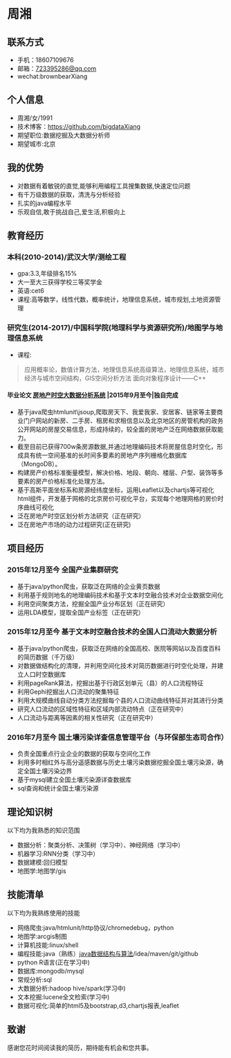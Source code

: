# 周湘

## 联系方式

+ 手机：18607109676
+ 邮箱：723395286@qq.com
+ wechat:brownbearXiang

## 个人信息

+ 周湘/女/1991
+ 技术博客：https://github.com/bigdataXiang
+ 期望职位:数据挖掘及大数据分析师
+ 期望城市:北京

## 我的优势

+ 对数据有着敏锐的直觉,能够利用编程工具搜集数据,快速定位问题
+ 有千万级数据的获取，清洗与分析经验
+ 扎实的java编程水平
+ 乐观自信,敢于挑战自己,爱生活,积极向上

## 教育经历

### 本科(2010-2014)/武汉大学/测绘工程
+ gpa:3.3,年级排名15%
+ 大一至大三获得学校三等奖学金
+ 英语:cet6
+ 课程:高等数学，线性代数，概率统计，地理信息系统，城市规划,土地资源管理

### 研究生(2014-2017)/中国科学院(地理科学与资源研究所)/地图学与地理信息系统
+ 课程:
>应用概率论，数值计算方法，地理信息系统高级算法，地理信息系统，城市经济与城市空间结构，GIS空间分析方法
>面向对象程序设计——C++

#### 毕业论文 [房地产时空大数据分析系统](https://github.com/bigdataXiang/HousePriceServer) |2015年9月至今|独自完成
+ 基于java爬虫htmlunit\jsoup,爬取房天下、我爱我家、安居客、链家等主要商业门户网站的新房、二手房、租房和求租信息以及北京地区的房管机构的政务公开网站的房屋交易信息，形成持续的，较全面的房地产泛在网络数据获取能力。
+ 截至目前已获得700w条房源数据,并通过地理编码技术将房屋信息时空化，形成具有统一空间基准的长时间多要素的房地产序列栅格化数据库（MongoDB）。
+ 构建房产价格标准衡量模型，解决价格、地段、朝向、楼层、户型、装饰等多要素的房产价格标准化处理方法。
+ 基于高斯平面坐标系和房源经纬度坐标，运用Leaflet以及chartjs等可视化html组件，开发基于网格的北京房价可视化平台，实现每个地理网格的房价时序曲线可视化
+ 泛在房地产时空区划分析方法研究（正在研究）
+ 泛在房地产市场的动力过程研究(正在研究)

## 项目经历

### 2015年12月至今           全国产业集群研究
+ 基于java/python爬虫，获取泛在网络的企业黄页数据
+  利用基于规则地名的地理编码技术和基于文本时空融合技术对企业数据空间化
+ 利用空间聚类方法，挖掘全国产业分布区划（正在研究）
+ 运用LDA模型，提取全国产业标签（正在研究）


### 2015年12月至今           基于文本时空融合技术的全国人口流动大数据分析
+  基于java/python爬虫，获取泛在网络的全国高校、医院等网站以及百度百科的简历数据（千万级）
+  对数据做结构化的清理，并利用空间化技术对简历数据进行时空化处理，并建立人口时空数据库
+ 利用pageRank算法，挖掘出基于行政区划单元（县）的人口流程特征
+ 利用Gephi挖掘出人口流动的聚集特征
+ 利用大规模曲线自动分类方法挖掘每个县的人口流动曲线特征并对其进行分类
+ 研究人口流动的区域性特征和区域内部流动特点（正在研究中）
+ 人口流动与距离等因素的相关性研究（正在研究中）

### 2016年7月至今            国土壤污染详查信息管理平台（与环保部生态司合作）
+  负责全国重点行业企业的数据的获取与空间化工作
+  利用多时相红外与高分遥感数据与历史土壤污染数据挖掘全国土壤污染源，确定全国土壤污染边界
+  基于mysql建立全国土壤污染源详查数据库
+  sql查询和统计全国土壤污染源

## 理论知识树
以下均为我熟悉的知识范围
+ 数据分析：聚类分析、决策树（学习中）、神经网络（学习中）
+ 机器学习:RNN分类（学习中）
+ 数据建模:回归模型
+ 地图学:地图学/gis

## 技能清单
以下均为我熟练使用的技能

+ 网络爬虫:java/htmlunit/http协议/chromedebug，python
+ 地图学:arcgis制图
+ 计算机技能:linux/shell
+ 编程技能:java（熟练）[java数据结构与算法](https://github.com/bigdataXiang/DataStruct)/idea/maven/git/github
+ python R语言(正在学习中)
+ 数据库:mongodb/mysql
+ 常规分析:sql
+ 大数据分析:hadoop hive/spark(学习中)
+ 文本挖掘:lucene全文检索(学习中)
+ 数据可视化:简单的html5及bootstrap,d3,chartjs报表,leaflet

## 致谢

感谢您花时间阅读我的简历，期待能有机会和您共事。
